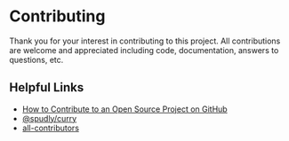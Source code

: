 # Contributing

Thank you for your interest in contributing to this project. All contributions
are welcome and appreciated including code, documentation, answers to questions,
etc.

## Helpful Links

- [How to Contribute to an Open Source Project on GitHub](https://egghead.io/series/how-to-contribute-to-an-open-source-project-on-github)
- [@spudly/curry](https://github.com/spudly/curry)
- [all-contributors](https://github.com/all-contributors/all-contributors)
